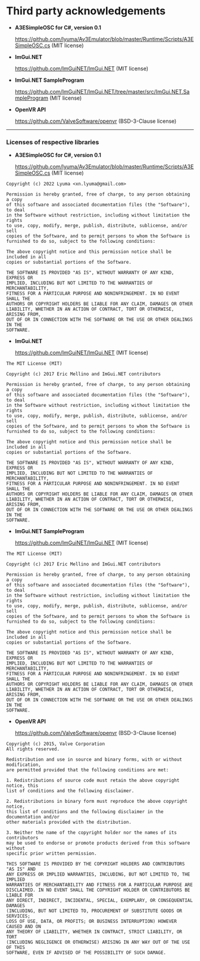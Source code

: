 Third party acknowledgements
=====

- **A3ESimpleOSC for C#, version 0.1**

  https://github.com/lyuma/Av3Emulator/blob/master/Runtime/Scripts/A3ESimpleOSC.cs (MIT license)

- **ImGui.NET**

  https://github.com/ImGuiNET/ImGui.NET (MIT license)

- **ImGui.NET SampleProgram**

  https://github.com/ImGuiNET/ImGui.NET/tree/master/src/ImGui.NET.SampleProgram (MIT license)


- **OpenVR API**

  https://github.com/ValveSoftware/openvr (BSD-3-Clause license)

---

### Licenses of respective libraries


- **A3ESimpleOSC for C#, version 0.1**

  https://github.com/lyuma/Av3Emulator/blob/master/Runtime/Scripts/A3ESimpleOSC.cs (MIT license)
```
Copyright (c) 2022 Lyuma <xn.lyuma@gmail.com>

Permission is hereby granted, free of charge, to any person obtaining a copy
of this software and associated documentation files (the "Software"), to deal
in the Software without restriction, including without limitation the rights
to use, copy, modify, merge, publish, distribute, sublicense, and/or sell
copies of the Software, and to permit persons to whom the Software is
furnished to do so, subject to the following conditions:

The above copyright notice and this permission notice shall be included in all
copies or substantial portions of the Software.

THE SOFTWARE IS PROVIDED "AS IS", WITHOUT WARRANTY OF ANY KIND, EXPRESS OR
IMPLIED, INCLUDING BUT NOT LIMITED TO THE WARRANTIES OF MERCHANTABILITY,
FITNESS FOR A PARTICULAR PURPOSE AND NONINFRINGEMENT. IN NO EVENT SHALL THE
AUTHORS OR COPYRIGHT HOLDERS BE LIABLE FOR ANY CLAIM, DAMAGES OR OTHER
LIABILITY, WHETHER IN AN ACTION OF CONTRACT, TORT OR OTHERWISE, ARISING FROM,
OUT OF OR IN CONNECTION WITH THE SOFTWARE OR THE USE OR OTHER DEALINGS IN THE
SOFTWARE.
```

- **ImGui.NET**

  https://github.com/ImGuiNET/ImGui.NET (MIT license)

```
The MIT License (MIT)

Copyright (c) 2017 Eric Mellino and ImGui.NET contributors

Permission is hereby granted, free of charge, to any person obtaining a copy
of this software and associated documentation files (the "Software"), to deal
in the Software without restriction, including without limitation the rights
to use, copy, modify, merge, publish, distribute, sublicense, and/or sell
copies of the Software, and to permit persons to whom the Software is
furnished to do so, subject to the following conditions:

The above copyright notice and this permission notice shall be included in all
copies or substantial portions of the Software.

THE SOFTWARE IS PROVIDED "AS IS", WITHOUT WARRANTY OF ANY KIND, EXPRESS OR
IMPLIED, INCLUDING BUT NOT LIMITED TO THE WARRANTIES OF MERCHANTABILITY,
FITNESS FOR A PARTICULAR PURPOSE AND NONINFRINGEMENT. IN NO EVENT SHALL THE
AUTHORS OR COPYRIGHT HOLDERS BE LIABLE FOR ANY CLAIM, DAMAGES OR OTHER
LIABILITY, WHETHER IN AN ACTION OF CONTRACT, TORT OR OTHERWISE, ARISING FROM,
OUT OF OR IN CONNECTION WITH THE SOFTWARE OR THE USE OR OTHER DEALINGS IN THE
SOFTWARE.
```

- **ImGui.NET SampleProgram**

  https://github.com/ImGuiNET/ImGui.NET (MIT license)

```
The MIT License (MIT)

Copyright (c) 2017 Eric Mellino and ImGui.NET contributors

Permission is hereby granted, free of charge, to any person obtaining a copy
of this software and associated documentation files (the "Software"), to deal
in the Software without restriction, including without limitation the rights
to use, copy, modify, merge, publish, distribute, sublicense, and/or sell
copies of the Software, and to permit persons to whom the Software is
furnished to do so, subject to the following conditions:

The above copyright notice and this permission notice shall be included in all
copies or substantial portions of the Software.

THE SOFTWARE IS PROVIDED "AS IS", WITHOUT WARRANTY OF ANY KIND, EXPRESS OR
IMPLIED, INCLUDING BUT NOT LIMITED TO THE WARRANTIES OF MERCHANTABILITY,
FITNESS FOR A PARTICULAR PURPOSE AND NONINFRINGEMENT. IN NO EVENT SHALL THE
AUTHORS OR COPYRIGHT HOLDERS BE LIABLE FOR ANY CLAIM, DAMAGES OR OTHER
LIABILITY, WHETHER IN AN ACTION OF CONTRACT, TORT OR OTHERWISE, ARISING FROM,
OUT OF OR IN CONNECTION WITH THE SOFTWARE OR THE USE OR OTHER DEALINGS IN THE
SOFTWARE.
```

- **OpenVR API**

  https://github.com/ValveSoftware/openvr (BSD-3-Clause license)
```
Copyright (c) 2015, Valve Corporation
All rights reserved.

Redistribution and use in source and binary forms, with or without modification,
are permitted provided that the following conditions are met:

1. Redistributions of source code must retain the above copyright notice, this
list of conditions and the following disclaimer.

2. Redistributions in binary form must reproduce the above copyright notice,
this list of conditions and the following disclaimer in the documentation and/or
other materials provided with the distribution.

3. Neither the name of the copyright holder nor the names of its contributors
may be used to endorse or promote products derived from this software without
specific prior written permission.

THIS SOFTWARE IS PROVIDED BY THE COPYRIGHT HOLDERS AND CONTRIBUTORS "AS IS" AND
ANY EXPRESS OR IMPLIED WARRANTIES, INCLUDING, BUT NOT LIMITED TO, THE IMPLIED
WARRANTIES OF MERCHANTABILITY AND FITNESS FOR A PARTICULAR PURPOSE ARE
DISCLAIMED. IN NO EVENT SHALL THE COPYRIGHT HOLDER OR CONTRIBUTORS BE LIABLE FOR
ANY DIRECT, INDIRECT, INCIDENTAL, SPECIAL, EXEMPLARY, OR CONSEQUENTIAL DAMAGES
(INCLUDING, BUT NOT LIMITED TO, PROCUREMENT OF SUBSTITUTE GOODS OR SERVICES;
LOSS OF USE, DATA, OR PROFITS; OR BUSINESS INTERRUPTION) HOWEVER CAUSED AND ON
ANY THEORY OF LIABILITY, WHETHER IN CONTRACT, STRICT LIABILITY, OR TORT
(INCLUDING NEGLIGENCE OR OTHERWISE) ARISING IN ANY WAY OUT OF THE USE OF THIS
SOFTWARE, EVEN IF ADVISED OF THE POSSIBILITY OF SUCH DAMAGE.
```